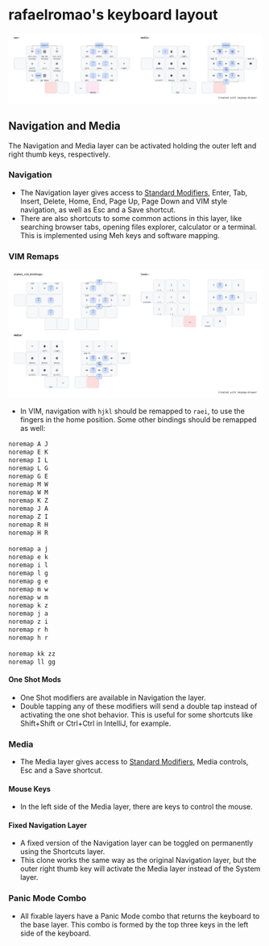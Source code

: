 # rafaelromao's keyboard layout

![img](../img/navigation.png)

## Navigation and Media
The Navigation and Media layer can be activated holding the outer left and right thumb keys, respectively.

### Navigation
- The Navigation layer gives access to [Standard Modifiers](modifiers.md), Enter, Tab, Insert, Delete, Home, End, Page Up, Page Down and VIM style navigation, as well as Esc and a Save shortcut.
- There are also shortcuts to some common actions in this layer, like searching browser tabs, opening files explorer, calculator or a terminal. This is implemented using Meh keys and software mapping.

### VIM Remaps

![img](../img/vim.png)

- In VIM, navigation with `hjkl` should be remapped to `raei`, to use the fingers in the home position. Some other bindings should be remapped as well:

```vim
noremap A J
noremap E K
noremap I L
noremap L G
noremap G E
noremap M W
noremap W M
noremap K Z
noremap J A
noremap Z I
noremap R H
noremap H R

noremap a j
noremap e k
noremap i l
noremap l g
noremap g e
noremap m w
noremap w m
noremap k z
noremap j a
noremap z i
noremap r h
noremap h r

noremap kk zz
noremap ll gg
```
        
#### One Shot Mods

- One Shot modifiers are available in Navigation the layer.
- Double tapping any of these modifiers will send a double tap instead of activating the one shot behavior. This is useful for some shortcuts like Shift+Shift or Ctrl+Ctrl in IntelliJ, for example.

### Media
- The Media layer gives access to [Standard Modifiers](modifiers.md#standard-modifiers), Media controls, Esc and a Save shortcut.

#### Mouse Keys
- In the left side of the Media layer, there are keys to control the mouse.

#### Fixed Navigation Layer
- A fixed version of the Navigation layer can be toggled on permanently using the Shortcuts layer.
- This clone works the same way as the original Navigation layer, but the outer right thumb key will activate the Media layer instead of the System layer.

### Panic Mode Combo
- All fixable layers have a Panic Mode combo that returns the keyboard to the base layer. This combo is formed by the top three keys in the left side of the keyboard.
